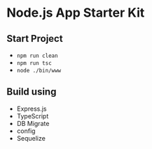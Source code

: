 # Node.js App Starter Kit

## Start Project

- `npm run clean`
- `npm run tsc`
- `node ./bin/www`

## Build using

- Express.js
- TypeScript
- DB Migrate
- config
- Sequelize

